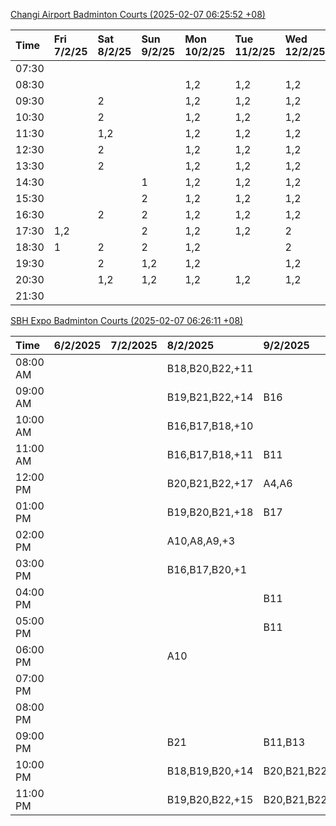 [Changi Airport Badminton Courts (2025-02-07 06:25:52 +08)](https://www.carc.org.sg/FacilityBooking.aspx)

| Time   | Fri 7/2/25   | Sat 8/2/25   | Sun 9/2/25   | Mon 10/2/25   | Tue 11/2/25   | Wed 12/2/25   | Thu 13/2/25   |
|:-------|:-------------|:-------------|:-------------|:--------------|:--------------|:--------------|:--------------|
| 07:30  |              |              |              |               |               |               |               |
| 08:30  |              |              |              | 1,2           | 1,2           | 1,2           | 1,2           |
| 09:30  |              | 2            |              | 1,2           | 1,2           | 1,2           | 1,2           |
| 10:30  |              | 2            |              | 1,2           | 1,2           | 1,2           | 1,2           |
| 11:30  |              | 1,2          |              | 1,2           | 1,2           | 1,2           | 1,2           |
| 12:30  |              | 2            |              | 1,2           | 1,2           | 1,2           | 1,2           |
| 13:30  |              | 2            |              | 1,2           | 1,2           | 1,2           | 1,2           |
| 14:30  |              |              | 1            | 1,2           | 1,2           | 1,2           | 1,2           |
| 15:30  |              |              | 2            | 1,2           | 1,2           | 1,2           | 1,2           |
| 16:30  |              | 2            | 2            | 1,2           | 1,2           | 1,2           | 1,2           |
| 17:30  | 1,2          |              | 2            | 1,2           | 1,2           | 2             | 1,2           |
| 18:30  | 1            | 2            | 2            | 1,2           |               | 2             | 2             |
| 19:30  |              | 2            | 1,2          | 1,2           |               | 1,2           | 2             |
| 20:30  |              | 1,2          | 1,2          | 1,2           | 1,2           | 1,2           | 1,2           |
| 21:30  |              |              |              |               |               |               |               |

[SBH Expo Badminton Courts (2025-02-07 06:26:11 +08)](https://singaporebadmintonhall.getomnify.com/widgets/O3MRKGBH359GA55KHMG1RD)

| Time     | 6/2/2025   | 7/2/2025   | 8/2/2025        | 9/2/2025        | 10/2/2025       | 11/2/2025      | 12/2/2025      |
|:---------|:-----------|:-----------|:----------------|:----------------|:----------------|:---------------|:---------------|
| 08:00 AM |            |            | B18,B20,B22,+11 |                 | B20,B21,B22,+5  | B19,B21,B22,+9 | B19,B21,B22,+9 |
| 09:00 AM |            |            | B19,B21,B22,+14 | B16             |                 | B19,B21,B22,+9 | B19,B21,B22,+9 |
| 10:00 AM |            |            | B16,B17,B18,+10 |                 |                 | B19,B21,B22,+6 | B19,B21,B22,+5 |
| 11:00 AM |            |            | B16,B17,B18,+11 | B11             |                 | B20,B21,B22,+5 | B19,B21,B22,+6 |
| 12:00 PM |            |            | B20,B21,B22,+17 | A4,A6           |                 | B19,B21,B22,+9 | B19,B21,B22,+9 |
| 01:00 PM |            |            | B19,B20,B21,+18 | B17             | A5,A7,A8,+3     | B19,B21,B22,+9 | B19,B21,B22,+9 |
| 02:00 PM |            |            | A10,A8,A9,+3    |                 |                 | B19,B21,B22,+6 | B19,B21,B22,+8 |
| 03:00 PM |            |            | B16,B17,B20,+1  |                 |                 | B12            | B19,B20,B21,+5 |
| 04:00 PM |            |            |                 | B11             |                 |                | B13,B16,B21,+2 |
| 05:00 PM |            |            |                 | B11             |                 | B12,B13,B14    |                |
| 06:00 PM |            |            | A10             |                 |                 |                |                |
| 07:00 PM |            |            |                 |                 |                 |                |                |
| 08:00 PM |            |            |                 |                 | B17,B20,B21,+4  |                |                |
| 09:00 PM |            |            | B21             | B11,B13         | B17,B20,B21,+12 |                |                |
| 10:00 PM |            |            | B18,B19,B20,+14 | B20,B21,B22,+14 | A10,A8,A9,+7    |                |                |
| 11:00 PM |            |            | B19,B20,B22,+15 | B20,B21,B22,+15 | A10,A8,A9,+7    |                |                |
